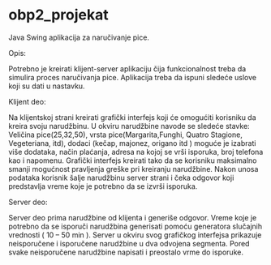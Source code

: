 # obp2_projekat
Java Swing aplikacija za naručivanje pice.

Opis:

Potrebno je kreirati klijent-server aplikaciju  čija funkcionalnost treba da simulira proces naručivanja pice. Aplikacija treba da ispuni sledeće uslove koji su dati u  nastavku. 

Klijent deo: 

Na klijentskoj strani kreirati grafički interfejs koji će omogućiti korisniku da kreira svoju narudžbinu. U okviru narudžbine navode se sledeće stavke: Veličina pice(25,32,50), vrsta pice(Margarita,Funghi, Quatro Stagione, Vegeteriana, itd), dodaci (kečap, majonez, origano itd ) moguće je izabrati više dodataka, način plaćanja, adresa na kojoj se vrši isporuka, broj telefona kao i napomenu. Grafički interfejs kreirati tako da se korisniku maksimalno smanji mogućnost pravljenja greške pri kreiranju narudžbine. Nakon unosa podataka korisnik šalje narudžbinu server strani i čeka odgovor koji predstavlja vreme koje je potrebno da se izvrši isporuka. 

Server deo: 

Server deo prima narudžbine od klijenta i generiše odgovor. Vreme koje je potrebno da se isporuči narudžbina generisati pomoću generatora slučajnih vrednosti ( 10 – 50 min ). Server u okviru svog grafičkog interfejsa prikazuje neisporučene i isporučene narudžbine u dva odvojena segmenta. Pored svake neisporučene narudžbine napisati i preostalo vrme do isporuke.
